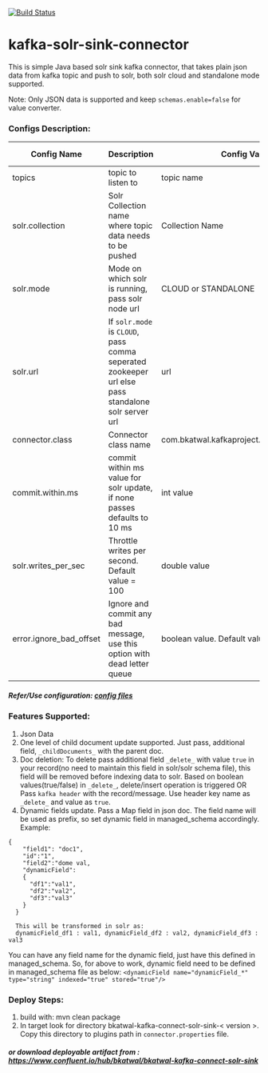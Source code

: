 [![Build Status](https://travis-ci.com/bkatwal/kafka-solr-sink-connector.svg?branch=master)](https://travis-ci.com/bkatwal/kafka-solr-sink-connector)

# kafka-solr-sink-connector
This is simple Java based solr sink kafka connector, that takes plain json data from kafka topic and push to solr, both solr cloud and standalone mode supported.

Note: Only JSON data is supported and keep `schemas.enable=false` for value converter.

### Configs Description: 

Config Name|Description|Config Value|Is Mandatory?|
-----------|-----------|------------|----|
topics|topic to listen to|topic name|Yes|
solr.collection|Solr Collection name where topic data needs to be pushed|Collection Name|Yes|
solr.mode|Mode on which solr is running, pass solr node url|CLOUD or STANDALONE|Yes|
solr.url|If `solr.mode` is `CLOUD`, pass comma seperated zookeeper url else pass standalone solr server url|url|Yes|
connector.class|Connector class name|com.bkatwal.kafkaproject.SolrSinkConnector|Yes|
commit.within.ms|commit within ms value for solr update, if none passes defaults to 10 ms|int value|No|
solr.writes_per_sec|Throttle writes per second. Default value = 100|double value|No|
error.ignore_bad_offset|Ignore and commit any bad message, use this option with dead letter queue|boolean value. Default value = 100|No|

##### Refer/Use configuration: <a href="https://github.com/bkatwal/kafka-solr-sink-connector/tree/master/config">config files</a>

### Features Supported:
1. Json Data 
2. One level of child document update supported. Just pass, additional field, `_childDocuments_` with the parent doc.
3. Doc deletion: To delete pass additional field `_delete_` with value `true` in your record(no need to maintain this field in solr/solr schema file), this field will be removed before indexing data to solr. Based on boolean values(true/false) in `_delete_`, delete/insert operation is triggered
   OR
   Pass `kafka header` with the record/message. Use header key name as `_delete_` and value as `true`.
4. Dynamic fields update. Pass a Map field in json doc. The field name will be used as prefix, so set dynamic field in managed_schema accordingly. Example:
```
{
    "field1": "doc1",
    "id":"1",
    "field2":"dome val,
    "dynamicField":
    {
      "df1":"val1",
      "df2":"val2",
      "df3":"val3"
    }
  }
  
  This will be transformed in solr as:
  dynamicField_df1 : val1, dynamicField_df2 : val2, dynamicField_df3 : val3 
```
You can have any field name for the dynamic field, just have this defined in managed_schema. So, for above to work, dynamic field need to be defined in managed_schema file as below: 
`<dynamicField name="dynamicField_*" type="string" indexed="true" stored="true"/>`

### Deploy Steps:
1. build with: mvn clean package
2. In target look for directory bkatwal-kafka-connect-solr-sink-< version >. Copy this directory to plugins path in `connector.properties` file.
  
##### or download deployable artifact from : https://www.confluent.io/hub/bkatwal/bkatwal-kafka-connect-solr-sink

